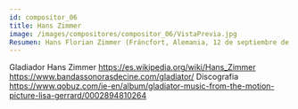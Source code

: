 ```yaml
---
id: compositor_06
title: Hans Zimmer
image: /images/compositores/compositor_06/VistaPrevia.jpg
Resumen: Hans Florian Zimmer (Fráncfort, Alemania, 12 de septiembre de 1957) es un compositor de bandas sonoras alemán,1​ que se caracteriza por la integración de música electrónica y arreglos sinfónico-orquestales. En la actualidad es considerado uno de los compositores más sobresalientes de Hollywood, apodado por gran parte de la crítica como «el omnipresente Zimmer» por sus numerosas apariciones, ya sea como compositor principal o como colaborador de alguno de sus múltiples discípulos.
---
```

Gladiador
	Hans Zimmer
		https://es.wikipedia.org/wiki/Hans_Zimmer
	https://www.bandassonorasdecine.com/gladiator/
	Discografia
		https://www.qobuz.com/ie-en/album/gladiator-music-from-the-motion-picture-lisa-gerrard/0002894810264